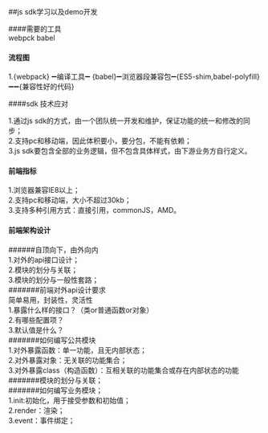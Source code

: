 ##js sdk学习以及demo开发  <br/>

####需要的工具  <br/>
webpck babel
####  流程图     <br/>

1.{webpack} :heavy_minus_sign:编译工具:heavy_minus_sign: {babel}:heavy_minus_sign:浏览器段兼容包:heavy_minus_sign:{ES5-shim,babel-polyfill}:heavy_minus_sign::heavy_minus_sign:{兼容性好的代码}  <br/>


####sdk 技术应对  <br/>

1.通过js sdk的方式，由一个团队统一开发和维护，保证功能的统一和修改的同步；  <br/>
2.支持pc和移动端，因此体积要小，要分包，不能有依赖；  <br/>
3.js sdk要包含全部的业务逻辑，但不包含具体样式，由下游业务方自行定义。  <br/>


#### 前端指标  <br/>
1.浏览器兼容IE8以上；  <br/>
2.支持pc和移动端，大小不超过30kb；  <br/>
3.支持多种引用方式：直接引用，commonJS，AMD。  <br/>


#### 前端架构设计  <br/>
######自顶向下，由外向内  <br/>
                    1.对外的api接口设计；  <br/>
                    2.模块的划分与关联；  <br/>
                    3.模块的划分与一般性套路；  <br/>
#######前端对外api设计要求  <br/>
                    简单易用，封装性，灵活性  <br/> 
                                1.暴露什么样的接口？（类or普通函数or对象）  <br/>
                                2.有哪些配置项？  <br/>
                                3.默认值是什么？  <br/>
 #######如何编写公共模块  <br/>
                    1.对外暴露函数：单一功能，且无内部状态；  <br/>
                    2.对外暴露对象：无关联的功能集合；  <br/>
                    3.对外暴露class（构造函数）：互相关联的功能集合或存在内部状态的功能  <br/>
#######模块的划分与关联；  <br/>
#######如何编写业务模块；  <br/>
                    1.init:初始化，用于接受参数和初始值；  <br/>
                    2.render：渲染；  <br/>
                    3.event：事件绑定；  <br/> 
                                                             